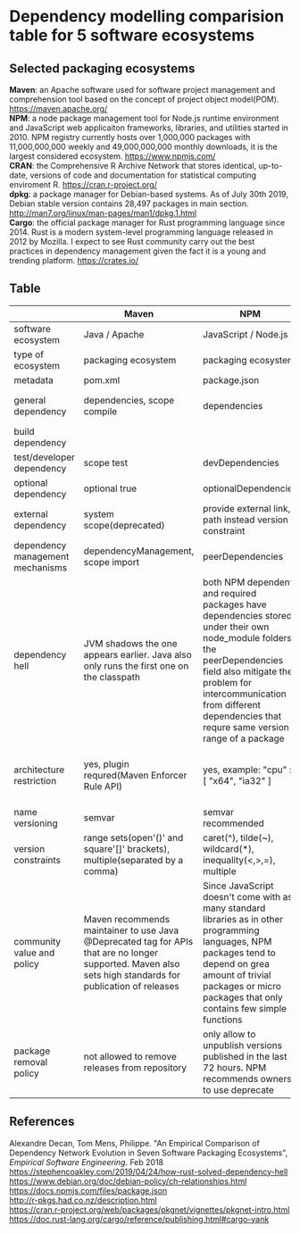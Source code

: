 # Dependency modelling comparision table for 5 software ecosystems

## Selected packaging ecosystems

**Maven**: an Apache software used for software project management and comprehension tool based on the concept of project object model(POM). https://maven.apache.org/ <br>
**NPM**: a node package management tool for Node.js runtime environment and JavaScript web applicaiton frameworks, libraries, and utilities started in 2010. NPM registry currently hosts over 1,000,000 packages with 11,000,000,000 weekly and 49,000,000,000 monthly downloads, it is the largest considered ecosystem. https://www.npmjs.com/ <br>
**CRAN**: the Comprehensive R Archive Network that stores identical, up-to-date, versions of code and documentation for statistical computing enviroment R. https://cran.r-project.org/ <br>
**dpkg**: a package manager for Debian-based systems. As of July 30th 2019, Debian stable version contains 28,497 packages in main section. http://man7.org/linux/man-pages/man1/dpkg.1.html <br>
**Cargo**: the official package manager for Rust programming language since 2014. Rust is a modern system-level programming language released in 2012 by Mozilla. I expect to see Rust community carry out the best practices in dependency management given the fact it is a young and trending platform. https://crates.io/ <br>

## Table

|                                  | Maven                                                                                                                                                     | NPM                                                                                                                                                                                                                                                         | CRAN                                                                                                                                                     | dpkg                                            | Cargo                                                                                                                                         |
| -------------------------------- | --------------------------------------------------------------------------------------------------------------------------------------------------------- | ----------------------------------------------------------------------------------------------------------------------------------------------------------------------------------------------------------------------------------------------------------- | -------------------------------------------------------------------------------------------------------------------------------------------------------- | ----------------------------------------------- | --------------------------------------------------------------------------------------------------------------------------------------------- |
| software ecosystem               | Java / Apache                                                                                                                                             | JavaScript / Node.js                                                                                                                                                                                                                                        | R                                                                                                                                                        | Debian / Linux OS                               | Rust                                                                                                                                          |
| type of ecosystem                | packaging ecosystem                                                                                                                                       | packaging ecosystem                                                                                                                                                                                                                                         | packaging ecosystem                                                                                                                                      | distribution for Linux OSs                      | packaging ecosystem                                                                                                                           |
| metadata                         | pom.xml                                                                                                                                                   | package.json                                                                                                                                                                                                                                                | DESCRIPTION                                                                                                                                              | DEBIAN/control                                  | Cargo.toml                                                                                                                                    |
| general dependency               | dependencies, scope compile                                                                                                                               | dependencies                                                                                                                                                                                                                                                | Depends(attach), Imports(namespace required)                                                                                                             | Depends, Pre-Depends                            | dependencies                                                                                                                                  |
| build dependency                 |                                                                                                                                                           |                                                                                                                                                                                                                                                             | Build-Depends for source package                                                                                                                         | Build-Depends for source package                | build-dependencies                                                                                                                            |
| test/developer dependency        | scope test                                                                                                                                                | devDependencies                                                                                                                                                                                                                                             |                                                                                                                                                          |                                                 | dev-dependencies                                                                                                                              |
| optional dependency              | optional true                                                                                                                                             | optionalDependencies                                                                                                                                                                                                                                        | Suggests                                                                                                                                                 | Recommands, Suggests                            | optional = true                                                                                                                               |
| external dependency              | system scope(deprecated)                                                                                                                                  | provide external link, path instead version constraint                                                                                                                                                                                                      | through R CMD INSTALL -l path                                                                                                                            | through dpkg -i file,deb                        | registry=, git= branch=, path=                                                                                                                |
| dependency management mechanisms | dependencyManagement, scope import                                                                                                                        | peerDependencies                                                                                                                                                                                                                                            | relys on policy                                                                                                                                          | Conflicts, Breaks                               | name mangling                                                                                                                                 |
| dependency hell                  | JVM shadows the one appears earlier. Java also only runs the first one on the classpath                                                                   | both NPM dependent and required packages have dependencies stored under their own node_module folders, the peerDependencies field also mitigate the problem for intercommunication from different dependencies that requre same version range of a package  | CRAN only allows maintainer to install latest version of dependencies                                                                                    | Debian packages suffers from dependency hell    | Rust name-mangling scheme allow a project to have different versions of a same dependencies. But the intercommunication among them is blocked |
| architecture restriction         | yes, plugin requred(Maven Enforcer Rule API)                                                                                                              | yes, example: "cpu" : [ "x64", "ia32" ]                                                                                                                                                                                                                     | no, but supported during installation                                                                                                                    | yes, example: [linux-any], [!amd64], [any-i386] | no, but can be specified using RUSTFLAGS in cargo configuration file                                                                          |
| name versioning                  | semvar                                                                                                                                                    | semvar recommended                                                                                                                                                                                                                                          | major.minor.patch.dev                                                                                                                                    | [epoch:]upstream_version[-debian_revision]      | semvar recommended                                                                                                                            |
| version constraints              | range sets(open'()' and square'[]' brackets), multiple(separated by a comma)                                                                              | caret(^), tilde(~), wildcard(*), inequality(<,>,=), multiple                                                                                                                                                                                                |  inequality(<,>,=)                                                                                                                                       |  inequality(<,>,=), multiple                    | caret(^), tilde(~), wildcard(*), inequality(<,>,=)                                                                                            |
| community value and policy       | Maven recommends maintainer to use Java @Deprecated tag for APIs that are no longer supported. Maven also sets high standards for publication of releases | Since JavaScript doesn't come with as many standard libraries as in other programming languages, NPM packages tend to depend on grea amount of trivial packages or micro packages that only contains few simple functions                                   | rolling release(to always include the latest dependencies) + R CMD check tool check for compatibility. Fail to do so will result to get package archived |                                                 |                                                                                                                                               |
| package removal policy           | not allowed to remove releases from repository                                                                                                            | only allow to unpublish versions published in the last 72 hours. NPM recommends owners to use deprecate                                                                                                                                                     | CRAN archives package                                                                                                                                    |                                                 | Cargo explicitly prevent packages from being removed, solution is cargo yank                                                                  |

## References
Alexandre Decan, Tom Mens, Philippe. "An Empirical Comparison of Dependency Network Evolution in Seven Software Packaging Ecosystems", *Empirical Software Engineering*. Feb 2018<br>
https://stephencoakley.com/2019/04/24/how-rust-solved-dependency-hell<br>
https://www.debian.org/doc/debian-policy/ch-relationships.html<br>
https://docs.npmjs.com/files/package.json<br>
http://r-pkgs.had.co.nz/description.html<br>
https://cran.r-project.org/web/packages/pkgnet/vignettes/pkgnet-intro.html<br>
https://doc.rust-lang.org/cargo/reference/publishing.html#cargo-yank<br>
